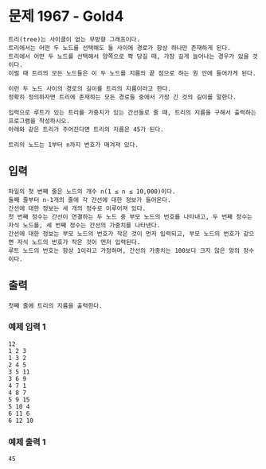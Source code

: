 # 문제 1967 - Gold4
    트리(tree)는 사이클이 없는 무방향 그래프이다. 
    트리에서는 어떤 두 노드를 선택해도 둘 사이에 경로가 항상 하나만 존재하게 된다. 
    트리에서 어떤 두 노드를 선택해서 양쪽으로 쫙 당길 때, 가장 길게 늘어나는 경우가 있을 것이다. 
    이럴 때 트리의 모든 노드들은 이 두 노드를 지름의 끝 점으로 하는 원 안에 들어가게 된다.
    
    이런 두 노드 사이의 경로의 길이를 트리의 지름이라고 한다. 
    정확히 정의하자면 트리에 존재하는 모든 경로들 중에서 가장 긴 것의 길이를 말한다.
    
    입력으로 루트가 있는 트리를 가중치가 있는 간선들로 줄 때, 트리의 지름을 구해서 출력하는 프로그램을 작성하시오. 
    아래와 같은 트리가 주어진다면 트리의 지름은 45가 된다.
    
    트리의 노드는 1부터 n까지 번호가 매겨져 있다.

## 입력
    파일의 첫 번째 줄은 노드의 개수 n(1 ≤ n ≤ 10,000)이다. 
    둘째 줄부터 n-1개의 줄에 각 간선에 대한 정보가 들어온다.
    간선에 대한 정보는 세 개의 정수로 이루어져 있다. 
    첫 번째 정수는 간선이 연결하는 두 노드 중 부모 노드의 번호를 나타내고, 두 번째 정수는 자식 노드를, 세 번째 정수는 간선의 가중치를 나타낸다. 
    간선에 대한 정보는 부모 노드의 번호가 작은 것이 먼저 입력되고, 부모 노드의 번호가 같으면 자식 노드의 번호가 작은 것이 먼저 입력된다.
    루트 노드의 번호는 항상 1이라고 가정하며, 간선의 가중치는 100보다 크지 않은 양의 정수이다.

## 출력
    첫째 줄에 트리의 지름을 출력한다.

### 예제 입력 1
    12
    1 2 3
    1 3 2
    2 4 5
    3 5 11
    3 6 9
    4 7 1
    4 8 7
    5 9 15
    5 10 4
    6 11 6
    6 12 10
### 예제 출력 1 
    45